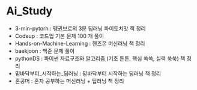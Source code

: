 # Ai_Study
* 3-min-pytorh : 펭귄브로의 3분 딥러닝 파이토치맛 책 정리
* Codeup : 코드업 기본 문제 100 개 풀이
* Hands-on-Machine-Learning : 핸즈온 머신러닝 책 정리
* baekjoon : 백준 문제 풀이
* pythonDS : 파이썬 자료구조와 알고리즘 (기초 튼튼, 핵심 쏙쏙, 실력 쑥쑥) 책 정리
* 밑바닥부터_시작하는_딥러닝 : 밑바닥부터 시작하는 딥러닝 책 정리
* 혼공머 : 혼자 공부하는 머신러닝 + 딥러닝 책 정리
